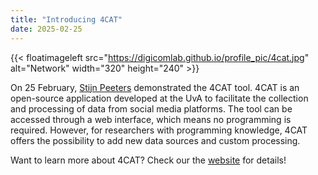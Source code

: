```yaml
---
title: "Introducing 4CAT"
date: 2025-02-25
---
```


{{< floatimageleft src="https://digicomlab.github.io/profile_pic/4cat.jpg" alt="Network" width="320" height="240" >}}


On 25 February, [Stijn Peeters](https://www.uva.nl/en/profile/p/e/s.c.j.peeters/s.c.j.peeters.html) demonstrated the 4CAT tool. 4CAT is an open-source application developed at the UvA to facilitate the collection and processing of data from social media platforms. The tool can be accessed through a web interface, which means no programming is required. However, for researchers with programming knowledge, 4CAT offers the possibility to add new data sources and custom processing.

Want to learn more about 4CAT? Check our the [website](https://4cat.nl/) for details!

